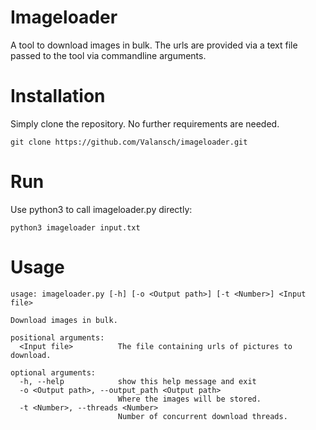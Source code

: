 # Imageloader

A tool to download images in bulk. The urls are provided via a text file passed to the tool via commandline arguments.



# Installation

Simply clone the repository. No further requirements are needed.

```
git clone https://github.com/Valansch/imageloader.git
```



# Run

Use python3 to call imageloader.py directly:

```
python3 imageloader input.txt
```



# Usage



```
usage: imageloader.py [-h] [-o <Output path>] [-t <Number>] <Input file>

Download images in bulk.

positional arguments:
  <Input file>          The file containing urls of pictures to download.

optional arguments:
  -h, --help            show this help message and exit
  -o <Output path>, --output_path <Output path>
                        Where the images will be stored.
  -t <Number>, --threads <Number>
                        Number of concurrent download threads.

```


